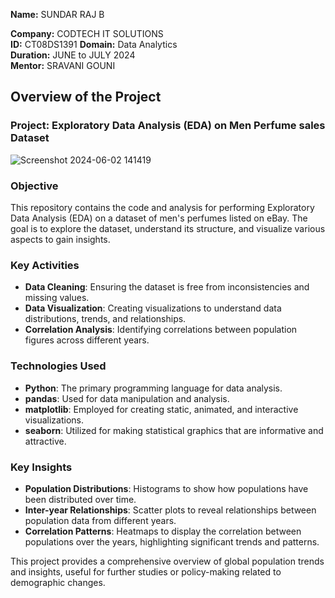 **Name:** SUNDAR RAJ B 

**Company:** CODTECH IT SOLUTIONS  
**ID:** CT08DS1391 
**Domain:** Data Analytics  
**Duration:** JUNE to JULY 2024  
**Mentor:** SRAVANI GOUNI  


## Overview of the Project

### Project: Exploratory Data Analysis (EDA) on Men Perfume sales Dataset
![Screenshot 2024-06-02 141419](https://github.com/HemanthRandom/CODTECH-Task1/assets/171478484/29151158-7f7d-4e39-a328-2f6fa81c8910)

### Objective
This repository contains the code and analysis for performing Exploratory Data Analysis (EDA) on a dataset of men's perfumes listed on eBay. The goal is to explore the dataset, understand its structure, and visualize various aspects to gain insights.

### Key Activities
- **Data Cleaning**: Ensuring the dataset is free from inconsistencies and missing values.
- **Data Visualization**: Creating visualizations to understand data distributions, trends, and relationships.
- **Correlation Analysis**: Identifying correlations between population figures across different years.

### Technologies Used
- **Python**: The primary programming language for data analysis.
- **pandas**: Used for data manipulation and analysis.
- **matplotlib**: Employed for creating static, animated, and interactive visualizations.
- **seaborn**: Utilized for making statistical graphics that are informative and attractive.

### Key Insights
- **Population Distributions**: Histograms to show how populations have been distributed over time.
- **Inter-year Relationships**: Scatter plots to reveal relationships between population data from different years.
- **Correlation Patterns**: Heatmaps to display the correlation between populations over the years, highlighting significant trends and patterns.

This project provides a comprehensive overview of global population trends and insights, useful for further studies or policy-making related to demographic changes.


